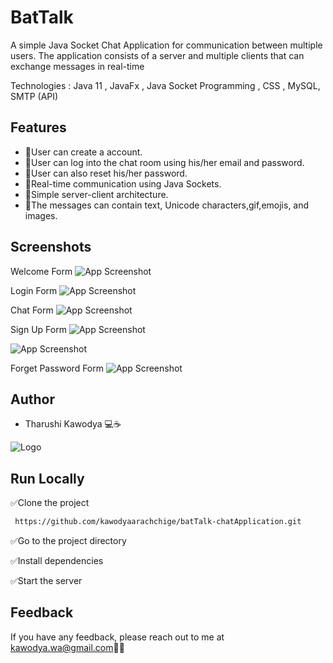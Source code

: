 
# BatTalk 
A simple Java Socket Chat Application for communication between multiple users. The application consists of a server and multiple clients that can exchange messages in real-time

Technologies :
        Java 11 ,
        JavaFx ,
        Java Socket Programming ,
        CSS ,
        MySQL,
        SMTP (API)





## Features

- 🦇User can create a account.
- 🦇User can log into the chat room using his/her email and password.
- 🦇User can also reset his/her password.
- 🦇Real-time communication using Java Sockets.
- 🦇Simple server-client architecture.
- 🦇The messages can contain text, Unicode characters,gif,emojis, and images.


## Screenshots
Welcome Form
![App Screenshot](https://i.imgur.com/ScEjoy6.png)

Login Form
![App Screenshot](https://i.imgur.com/MnET6og.png)

Chat Form
![App Screenshot](https://i.imgur.com/4z0CAMP.png)

Sign Up Form
![App Screenshot](https://i.imgur.com/Vo9ucrK.png)

![App Screenshot](https://i.imgur.com/HI2oH0x.png)

Forget Password Form
![App Screenshot](https://i.imgur.com/HraFjcT.png)

## Author

- Tharushi Kawodya 💻☕️



![Logo](https://i.imgur.com/tUtYrBF.png)


## Run Locally

✅Clone the project

```bash
 https://github.com/kawodyaarachchige/batTalk-chatApplication.git
```

✅Go to the project directory

✅Install dependencies

✅Start the server




## Feedback

If you have any feedback, please reach out to me at kawodya.wa@gmail.com🦇😍

